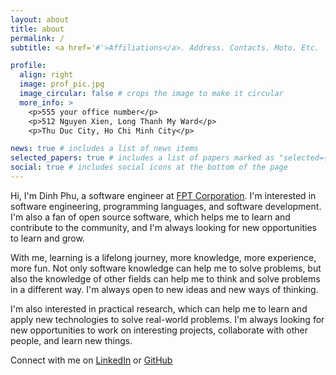 ```yaml
---
layout: about
title: about
permalink: /
subtitle: <a href='#'>Affiliations</a>. Address. Contacts. Moto. Etc.

profile:
  align: right
  image: prof_pic.jpg
  image_circular: false # crops the image to make it circular
  more_info: >
    <p>555 your office number</p>
    <p>512 Nguyen Xien, Long Thanh My Ward</p>
    <p>Thu Duc City, Ho Chi Minh City</p>

news: true # includes a list of news items
selected_papers: true # includes a list of papers marked as "selected={true}"
social: true # includes social icons at the bottom of the page
---
```


Hi, I'm Dinh Phu, a software engineer at [FPT Corporation](https://www.fpt.com). I'm interested in software engineering, programming languages, and software development. I'm also a fan of open source software, which helps me to learn and contribute to the community, and I'm always looking for new opportunities to learn and grow.

With me, learning is a lifelong journey, more knowledge, more experience, more fun. Not only software knowledge can help me to solve problems, but also the knowledge of other fields can help me to think and solve problems in a different way. I'm always open to new ideas and new ways of thinking.

I'm also interested in practical research, which can help me to learn and apply new technologies to solve real-world problems. I'm always looking for new opportunities to work on interesting projects, collaborate with other people, and learn new things.

Connect with me on [LinkedIn](https://www.linkedin.com/in/dinhphu28) or [GitHub](https://github.com/dinhphu28)

